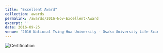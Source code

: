```yaml
---
title: "Excellent Award"
collection: awards
permalink: /awards/2016-Nov-Excellent-Award
excerpt: ''
date: 2016-09-25
venue: '2016 National Tsing-Hua University - Osaka University Life Science Student Symposium'
---
```


![Certification](20160925-ExcellentAwardCert.jpg)
